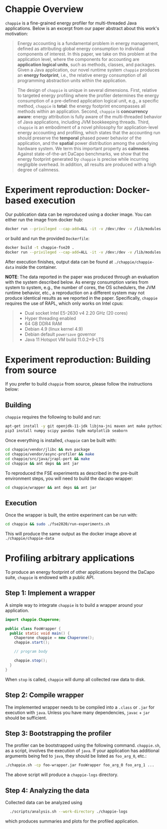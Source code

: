 # Chappie Overview #

`chappie` is a fine-grained energy profiler for multi-threaded Java applications.
Below is an excerpt from our paper abstract about this work's motivation:

 > Energy accounting is a fundamental problem in energy management, defined as attributing global energy consumption to individual components of interest. In this paper, we take on this problem at the application level, where the components for accounting are **application logical units**, such as methods, classes, and packages. Given a Java application, our novel runtime system `chappie` produces an **energy footprint**, i.e., the relative energy consumption of all programming abstraction units within the application.

 > The design of `chappie` is unique in several dimensions. First, relative to targeted energy profiling where the profiler determines the energy consumption of a pre-defined application logical unit, e.g., a specific method, `chappie` is **total**: the energy footprint encompasses all methods within an application. Second, `chappie` is **concurrency aware**: energy attribution is fully aware of the multi-threaded behavior of Java applications, including JVM bookkeeping threads. Third, `chappie` is an embodiment of a novel philosophy for application-level energy accounting and profiling, which states that the accounting run should preserve the **temporal** phased power behavior of the application, and the **spatial** power distribution among the underlying hardware system. We term this important property as **calmness**. Against state-of-the-art DaCapo benchmarks, we show that the energy footprint generated by `chappie` is precise while incurring negligible overhead. In addition, all results are produced with a high degree of calmness.

 # Experiment reproduction: Docker-based execution #

 Our publication data can be reproduced using a docker image. You can either run the image from docker hub:

 ```bash
 docker run --privileged --cap-add=ALL -it -v /dev:/dev -v /lib/modules:/lib/modules chappie-fse20
 ```

 or build and run the provided `Dockerfile`:

 ```bash
 docker build -t chappie-fse20 .
 docker run --privileged --cap-add=ALL -it -v /dev:/dev -v /lib/modules:/lib/modules chappie-fse20
 ```

 After execution finishes, output data can be found at `./chappie/chappie-data` inside the container.

 **NOTE**: The data reported in the paper was produced through an evaluation with the system described below. As energy consumption varies from system to system, e.g., the number of cores, the OS schedulers, the JVM runtime behavior, etc., a reproduction on a different system may not produce identical results as we reported in the paper. Specifically, `chappie` requires the use of RAPL, which only works on Intel cpus:

  > - Dual socket Intel E5-2630 v4 2.20 GHz (20 cores)
  > - Hyper threading enabled
  > - 64 GB DDR4 RAM
  > - Debian 4.9 (linux kernel 4.9)
  > - Debian default `powersave` governor
  > - Java 11 Hotspot VM build 11.0.2+9-LTS

# Experiment reproduction: Building from source #

If you prefer to build `chappie` from source, please follow the instructions below:

## Building ##

`chappie` requires the following to build and run:

```bash
apt-get install -y git openjdk-11-jdk libjna-jni maven ant make python3 python3-pip kmod msr-tools msrtool
pip3 install numpy scipy pandas tqdm matplotlib seaborn
```

Once everything is installed, `chappie` can be built with:

```bash
cd chappie/vendor/jlibc && mvn package
cd chappie/vendor/async-profiler && make
cd chappie/src/java/jrapl-port && make
cd chappie && ant deps && ant jar
```

To reproduced the FSE experiments as described in the pre-built environment steps, you will need to build the dacapo wrapper:

```bash
cd chappie/wrapper && ant deps && ant jar
```

## Execution ##

Once the wrapper is built, the entire experiment can be run with:

```bash
cd chappie && sudo ./fse2020/run-experiments.sh
```

This will produce the same output as the docker image above at `./chappie/chappie-data`

# Profiling arbitrary applications #

To produce an energy footprint of other applications beyond the DaCapo suite, `chappie` is endowed with a public API.

## Step 1: Implement a wrapper ##

A simple way to integrate `chappie` is to build a wrapper around your application.

```java
import chappie.Chaperone;

public class FooWrapper {
  public static void main() {
    Chaperone chappie = new Chaperone();
    chappie.start();

    // program body

    chappie.stop();
  }
}
```

When `stop` is called, `chappie` will dump all collected raw data to disk.

## Step 2: Compile wrapper ##

The implemented wrapper needs to be compiled into a `.class` or `.jar` for execution with `java`. Unless you have many dependencies, `javac` + `jar` should be sufficient.

## Step 3: Bootstrapping the profiler ##

The profiler can be bootstrapped using the following command. `chappie.sh`, as a script, involves the execution of `java`. If your application has additional arguments being fed to `java`, they should be listed as `foo_arg_0`, etc.:

```bash
./chappie.sh -cp foo-wrapper.jar FooWrapper foo_arg_0 foo_arg_1 ...
```

The above script will produce a `chappie-logs` directory.

## Step 4: Analyzing the data ##

Collected data can be analyzed using

```bash
  ./scripts/analysis.sh --work-directory ./chappie-logs
```

which produces summaries and plots for the profiled application.
